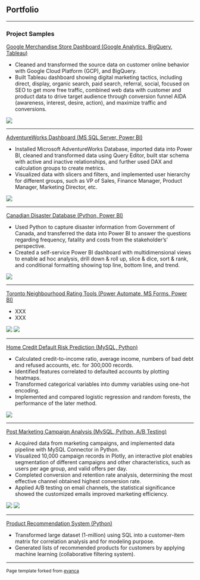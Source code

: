 ## Portfolio

---

### Project Samples

[Google Merchandise Store Dashboard (Google Analytics, BigQuery, Tableau)](https://public.tableau.com/app/profile/empfu/viz/GoogleMerchandiseStoreDashboard_16651030161410/GoogleAnalyticsDashboard)
- Cleaned and transformed the source data on customer online behavior with Google Cloud Platform (GCP), and BigQuery.
- Built Tableau dashboard showing digital marketing tactics, including direct, display, organic search, paid search, referral, social, focused on SEO to get more free traffic, combined web data with customer and product data to drive target audience through conversion funnel AIDA (awareness, interest, desire, action), and maximize traffic and conversions.


<img src="images/GMS Dashboard.png?raw=true"/>

---
[AdventureWorks Dashboard (MS SQL Server, Power BI)](https://github.com/empfudata/Projects/tree/main/Power%20BI%20-%20Adventure%20Works)
- Installed Microsoft AdventureWorks Database, imported data into Power BI, cleaned and transformed data using Query Editor, built star schema with active and inactive relationships, and further used DAX and calculation groups to create metrics.
- Visualized data with slicers and filters, and implemented user hierarchy for different groups, such as VP of Sales, Finance Manager, Product Manager, Marketing Director, etc.


<img src="images/AW Dashboard.png?raw=true"/>

---
[Canadian Disaster Database (Python, Power BI)](https://github.com/empfudata/Projects/tree/main/Power%20BI%20-%20Canada%20Disaster%20Database)
- Used Python to capture disaster information from Government of Canada, and transferred the data into Power BI to answer the questions regarding frequency, fatality and costs from the stakeholder’s’ perspective.
-	Created a self-service Power BI dashboard with multidimensional views to enable ad hoc analysis, drill down & roll up, slice & dice, sort & rank, and conditional formatting showing top line, bottom line, and trend.


<img src="images/CDD Dashboard.png?raw=true"/>

---
[Toronto Neighbourhood Rating Tools (Power Automate, MS Forms, Power BI)](https://github.com/empfudata/Projects/tree/main/Power%20BI%20-%20Toronto%20Neighbourhood%20Rating%20Tools)
-	XXX
- XXX


<img src="images/Rating Tool 1.png?raw=true"/>
<img src="images/Rating Tool 2.png?raw=true"/>

---
[Home Credit Default Risk Prediction (MySQL, Python)](https://github.com/empfudata/Projects/tree/main/Python%20-%20Home%20Credit%20Default%20Risk%20Prediction%20)
- Calculated credit-to-income ratio, average income, numbers of bad debt and refused accounts, etc. for 300,000 records.
- Identified features correlated to defaulted accounts by plotting heatmaps.
- Transformed categorical variables into dummy variables using one-hot encoding.
- Implemented and compared logistic regression and random forests, the performance of the later method.


<img src="images/Home Credit.png?raw=true"/>

---
[Post Marketing Campaign Analysis (MySQL, Python, A/B Testing)](https://github.com/empfudata/Projects/tree/main/Python%20-%20Post%20Campaign%20Analytics)
- Acquired data from marketing campaigns, and implemented data pipeline with MySQL Connector in Python.
- Visualized 10,000 campaign records in Plotly, an interactive plot enables segmentation of different campaigns and other characteristics, such as users per age group, and valid offers per day.
- Completed conversion and retention rate analysis, determining the most effective channel obtained highest conversion rate.
- Applied A/B testing on email channels, the statistical significance showed the customized emails improved marketing efficiency.


<img src="images/Post Campaign 1.png?raw=true"/>
<img src="images/Post Campaign 2.png?raw=true"/>

---
[Product Recommendation System (Python)](https://github.com/empfudata/Projects/tree/main/Python%20-%20Product%20Recommendation%20System)
- Transformed large dataset (1-million) using SQL into a customer-item matrix for correlation analysis and for modeling purpose.
- Generated lists of recommended products for customers by applying machine learning (collaborative filtering system).


---
<p style="font-size:12px">Page template forked from <a href="https://github.com/evanca/quick-portfolio">evanca</a></p>
<!-- Remove above link if you don't want to attibute -->

